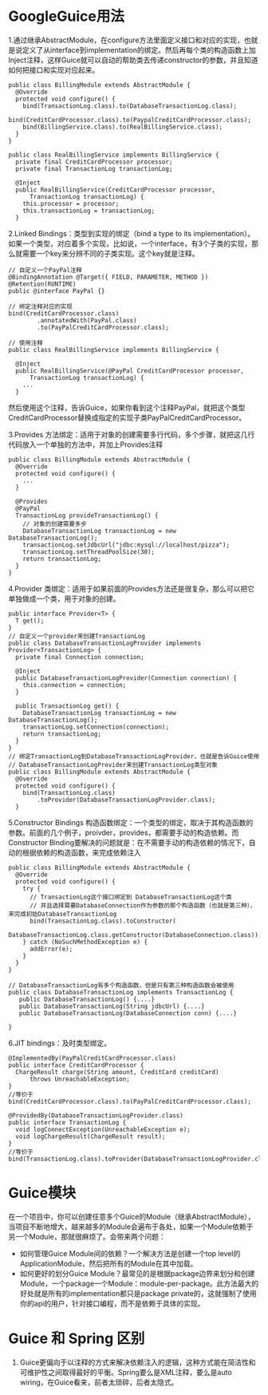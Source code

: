 # GoogleGuice用法
1.通过继承AbstractModule，在configure方法里面定义接口和对应的实现，也就是说定义了从interface到implementation的绑定。然后再每个类的构造函数上加Inject注释，这样Guice就可以自动的帮助类去传递constructor的参数，并且知道如何把接口和实现对应起来。

```
public class BillingModule extends AbstractModule {
  @Override 
  protected void configure() {
    bind(TransactionLog.class).to(DatabaseTransactionLog.class);
    bind(CreditCardProcessor.class).to(PaypalCreditCardProcessor.class);
    bind(BillingService.class).to(RealBillingService.class);
  }
}

public class RealBillingService implements BillingService {
  private final CreditCardProcessor processor;
  private final TransactionLog transactionLog;

  @Inject
  public RealBillingService(CreditCardProcessor processor,
      TransactionLog transactionLog) {
    this.processor = processor;
    this.transactionLog = transactionLog;
  }
```

2.Linked Bindings：类型到实现的绑定（bind a type to its implementation）。
如果一个类型，对应着多个实现，比如说，一个interface，有3个子类的实现，那么就需要一个key来分辨不同的子类实现。这个key就是注释。

```
// 自定义一个PayPal注释
@BindingAnnotation @Target({ FIELD, PARAMETER, METHOD }) @Retention(RUNTIME)
public @interface PayPal {}

// 绑定注释对应的实现
bind(CreditCardProcessor.class)
        .annotatedWith(PayPal.class)
        .to(PayPalCreditCardProcessor.class);

// 使用注释
public class RealBillingService implements BillingService {

  @Inject
  public RealBillingService(@PayPal CreditCardProcessor processor,
      TransactionLog transactionLog) {
    ...
  }
```
然后使用这个注释，告诉Guice，如果你看到这个注释PayPal，就把这个类型CreditCardProcessor替换成指定的实现子类PayPalCreditCardProcessor。

3.Provides 方法绑定：适用于对象的创建需要多行代码，多个步骤，就把这几行代码放入一个单独的方法中，并加上Provides注释

```
public class BillingModule extends AbstractModule {
  @Override
  protected void configure() {
    ...
  }

  @Provides
  @PayPal
  TransactionLog provideTransactionLog() {
    // 对象的创建需要多步
    DatabaseTransactionLog transactionLog = new DatabaseTransactionLog();
    transactionLog.setJdbcUrl("jdbc:mysql://localhost/pizza");
    transactionLog.setThreadPoolSize(30);
    return transactionLog;
  }
}
```

4.Provider 类绑定：适用于如果前面的Provides方法还是很复杂，那么可以把它单独做成一个类，用于对象的创建。

```
public interface Provider<T> {
  T get();
}
// 自定义一个provider来创建TransactionLog
public class DatabaseTransactionLogProvider implements Provider<TransactionLog> {
  private final Connection connection;

  @Inject
  public DatabaseTransactionLogProvider(Connection connection) {
    this.connection = connection;
  }

  public TransactionLog get() {
    DatabaseTransactionLog transactionLog = new DatabaseTransactionLog();
    transactionLog.setConnection(connection);
    return transactionLog;
  }
}
// 绑定TransactionLog到DatabaseTransactionLogProvider，也就是告诉Guice使用
// DatabaseTransactionLogProvider来创建TransactionLog类型对象
public class BillingModule extends AbstractModule {
  @Override
  protected void configure() {
    bind(TransactionLog.class)
        .toProvider(DatabaseTransactionLogProvider.class);
  }
```

5.Constructor Bindings 构造函数绑定：一个类型的绑定，取决于其构造函数的参数。前面的几个例子，proivder，provides，都需要手动的构造依赖。而Constructor Binding要解决的问题就是：在不需要手动的构造依赖的情况下，自动的根据依赖的构造函数，来完成依赖注入

```
public class BillingModule extends AbstractModule {
  @Override 
  protected void configure() {
    try {
      // TransactionLog这个接口绑定到 DatabaseTransactionLog这个类
      // 并且选择需要DatabaseConnection作为参数的那个构造函数（也就是第三种），来完成初始DatabaseTransactionLog
      bind(TransactionLog.class).toConstructor(
          DatabaseTransactionLog.class.getConstructor(DatabaseConnection.class));
    } catch (NoSuchMethodException e) {
      addError(e);
    }
  }
}

// DatabaseTransactionLog有多个构造函数，但是只有第三种构造函数会被使用
public class DatabaseTransactionLog implements TransactionLog {
   public DatabaseTransactionLog() {....}
   public DatabaseTransactionLog(String jdbcUrl) {....}
   public DatabaseTransactionLog(DatabaseConnection conn) {....}
   
}
```

6.JIT bindings：及时类型绑定。

```
@ImplementedBy(PayPalCreditCardProcessor.class)
public interface CreditCardProcessor {
  ChargeResult charge(String amount, CreditCard creditCard)
      throws UnreachableException;
}
//等价于
bind(CreditCardProcessor.class).to(PayPalCreditCardProcessor.class);

@ProvidedBy(DatabaseTransactionLogProvider.class)
public interface TransactionLog {
  void logConnectException(UnreachableException e);
  void logChargeResult(ChargeResult result);
}
//等价于
bind(TransactionLog.class).toProvider(DatabaseTransactionLogProvider.class)
```

# Guice模块
在一个项目中，你可以创建任意多个Guice的Module（继承AbstractModule），当项目不断地增大，越来越多的Module会遍布于各处，如果一个Module依赖于另一个Module，那就很麻烦了。会带来两个问题：
- 如何管理Guice Module间的依赖？一个解决方法是创建一个top level的ApplicationModule，然后把所有的Module在其中加载。
- 如何更好的划分Guice Module？最常见的是根据package边界来划分和创建Module，一个package一个Module：module-per-package。此方法最大的好处就是所有的implementation都只是package private的，这就强制了使用你的api的用户，针对接口编程，而不是依赖于具体的实现。

# Guice 和 Spring 区别
1. Guice更偏向于以注释的方式来解决依赖注入的逻辑，这种方式能在简洁性和可维护性之间取得最好的平衡。Spring要么是XML注释，要么是auto wiring，在Guice看来，前者太琐碎，后者太隐式。